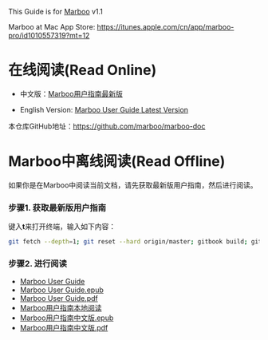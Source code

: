 This Guide is for [Marboo](http://marboo.io) v1.1

Marboo at Mac App Store: https://itunes.apple.com/cn/app/marboo-pro/id1010557319?mt=12

# 在线阅读(Read Online)

<!-- create time: 2015-07-18 15:37:21  -->

<!-- This file is created by Marboo<http://marboo.io> template file $MARBOO_HOME/.media/starts/default.md
本文件由 Marboo<http://marboo.io> 模板文件 $MARBOO_HOME/.media/starts/default.md 创建 -->

- 中文版：[Marboo用户指南最新版](http://amoblin.gitbooks.io/marboo-guide/content/zh-cn/index.html)

- English Version: [Marboo User Guide Latest Version](<http://amoblin.gitbooks.io/marboo-guide/content/en/index.html>)

本仓库GitHub地址：<https://github.com/marboo/marboo-doc>

# Marboo中离线阅读(Read Offline)

如果你是在Marboo中阅读当前文档，请先获取最新版用户指南，然后进行阅读。

### 步骤1. 获取最新版用户指南

键入**t**来打开终端，输入如下内容：

```sh
git fetch --depth=1; git reset --hard origin/master; gitbook build; gitbook epub; gitbook pdf
```

### 步骤2. 进行阅读

- [Marboo User Guide](./en/README.md)
- [Marboo User Guide.epub](./book_en.epub)
- [Marboo User Guide.pdf](./book_en.pdf)
- [Marboo用户指南本地阅读](./zh-cn/README.md)
- [Marboo用户指南中文版.epub](./book_zh-cn.epub)
- [Marboo用户指南中文版.pdf](./book_zh-cn.pdf)

